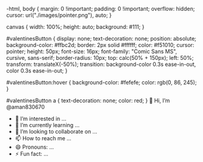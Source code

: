 -html,
body {
  margin: 0 !important;
  padding: 0 !important;
  overflow: hidden;
  cursor: url("./images/pointer.png"), auto;
}

canvas {
  width: 100%;
  height: auto;
  background: #111;
}

#valentinesButton {
  display: none;
  text-decoration: none;
  position: absolute;
  background-color: #ffbc2d;
  border: 2px solid #ffffff;
  color: #f51010;
  cursor: pointer;
  height: 50px;
  font-size: 16px;
  font-family: "Comic Sans MS", cursive, sans-serif;
  border-radius: 10px;
  top: calc(50% + 150px);
  left: 50%;
  transform: translateX(-50%);
  transition: background-color 0.3s ease-in-out, color 0.3s ease-in-out;
}

#valentinesButton:hover {
  background-color: #fefefe;
  color: rgb(0, 86, 245);
}

#valentinesButton a {
  text-decoration: none;
  color: red;
} 👋 Hi, I’m @aman830670
- 👀 I’m interested in ...
- 🌱 I’m currently learning ...
- 💞️ I’m looking to collaborate on ...
- 📫 How to reach me ...
- 😄 Pronouns: ...
- ⚡ Fun fact: ...

<!---
aman830670/aman830670 is a ✨ special ✨ repository because its `README.md` (this file) appears on your GitHub profile.
You can click the Preview link to take a look at your changes.
--->
